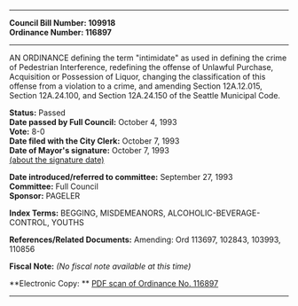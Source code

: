 * * * * *  
  
**Council Bill Number: [](#h0)[](#h2)109918**   
**Ordinance Number: 116897**  
  
* * * * *  
  
AN ORDINANCE defining the term "intimidate" as used in defining the crime of Pedestrian Interference, redefining the offense of Unlawful Purchase, Acquisition or Possession of Liquor, changing the classification of this offense from a violation to a crime, and amending Section 12A.12.015, Section 12A.24.100, and Section 12A.24.150 of the Seattle Municipal Code.  
  
**Status:** Passed   
**Date passed by Full Council:** October 4, 1993   
**Vote:** 8-0   
**Date filed with the City Clerk:** October 7, 1993   
**Date of Mayor's signature:** October 7, 1993   
[(about the signature date)](/~public/approvaldate.htm)   
  
  
**Date introduced/referred to committee:** September 27, 1993   
**Committee:** Full Council   
**Sponsor:** PAGELER   
  
**Index Terms:** BEGGING, MISDEMEANORS, ALCOHOLIC-BEVERAGE-CONTROL, YOUTHS  
  
**References/Related Documents:** Amending: Ord 113697, 102843, 103993, 110856  
  
**Fiscal Note:** *(No fiscal note available at this time)*  
  
**Electronic Copy: ** [PDF scan of Ordinance No. 116897](/~archives/Ordinances/Ord_116897.pdf)  
  
* * * * *  
